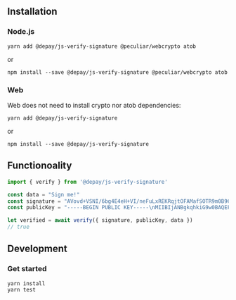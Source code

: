 ## Installation

### Node.js

```
yarn add @depay/js-verify-signature @peculiar/webcrypto atob
```

or 

```
npm install --save @depay/js-verify-signature @peculiar/webcrypto atob
```

### Web

Web does not need to install crypto nor atob dependencies:

```
yarn add @depay/js-verify-signature
```

or 

```
npm install --save @depay/js-verify-signature
```

## Functionoality

```javascript
import { verify } from '@depay/js-verify-signature'

const data = "Sign me!"
const signature = "AVovd+VSNI/6bg4E4eH+VI/neFuLxREKRqjtOFAMafSOTR9m0B96bBJdAxJ8\n8raPMCkg6R80uc48kV5UsaKCTbo4W+KUHlXONS2RPJz2DCO6E8Kq9K3h7GbB\nO2PUWAD/r4zALkp8gFymyte5E/iRq8AEHTjaPtuYltIzfP7TV8sW3nhFxrTG\nBWG4/fIgb1m+KsAYD19dOSpghOvhJC/WbMJOIt4YeiyZDU9I9G+F5dl6so/m\nxm93jkUq2mJnV8vuXjqRn/KrcTFZPxNTQVSTF/oOpVjXMsPLyJqJxS7giq2u\n2Y/4qquDzmiCdqK8woqrBP13cf0+kkeYS9lmJ14fTQ==\n"
const publicKey = "-----BEGIN PUBLIC KEY-----\nMIIBIjANBgkqhkiG9w0BAQEFAAOCAQ8AMIIBCgKCAQEA7Uao+6ZgMCCJmvTeOZY7\nf33PZrclAygUoVObqMka3GEGZTcHeBMxGAzs2upwjtn7OcMej7EoVGPDnPaNlgdW\nWRYXe/HG5M4yqSJWbPpuEejxVuNd8DWCKn1V0lvlVy/SCdzBaU0RCvuSiW0PoEla\nsAQr5jKr+R8ORnnU7EZlfAeol07T0AHeB1HBRNuRkBZY+KjN3eOmGMP1ClPJfLhK\nDS7pB1/lfZoPEIYdvB0r6EujKrZv88kLZXFb/OVnr/OsVEpriZlKWWWFTNaMnAHp\n330g1dVh0oEHoiz98G/sFHhr4TsQlp+avfpOlaaVNVf+WuFEIohJspj1MSHdmv6L\n3QIDAQAB\n-----END PUBLIC KEY-----\n"

let verified = await verify({ signature, publicKey, data })
// true
```

## Development

### Get started

```
yarn install
yarn test
```
